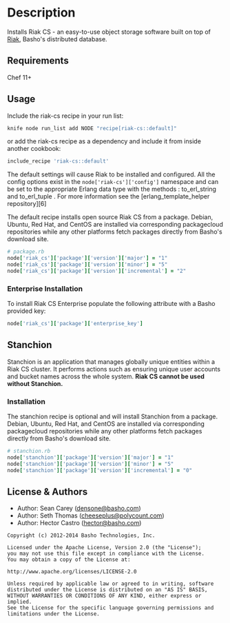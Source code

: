 Description
========

Installs Riak CS - an easy-to-use object storage software built on top of [Riak][1], Basho's distributed database.

Requirements
------------
Chef 11+

Usage
------

Include the riak-cs recipe in your run list:

```sh
knife node run_list add NODE "recipe[riak-cs::default]"
```

or add the riak-cs recipe as a dependency and include it from inside
another cookbook:

```ruby
include_recipe 'riak-cs::default'
```

The default settings will cause Riak to be installed and configured. All the config options exist in the `node['riak-cs']['config']` namespace and can be set to the appropriate Erlang data type with the methods : to_erl_string and to_erl_tuple . For more information see the [erlang_template_helper repository][6]

The default recipe installs open source Riak CS from a package. Debian, Ubuntu, Red Hat, and CentOS are installed via corresponding packagecloud repositories while any other platforms fetch packages directly from Basho's download site.

```ruby
# package.rb
node['riak_cs']['package']['version']['major'] = "1"
node['riak_cs']['package']['version']['minor'] = "5"
node['riak_cs']['package']['version']['incremental'] = "2"
```

### Enterprise Installation

To install Riak CS Enterprise populate the following attribute with a Basho
provided key:

```ruby
node['riak_cs']['package']['enterprise_key']
```

Stanchion
---------

Stanchion is an application that manages globally unique entities within a Riak CS cluster. It performs actions such as ensuring unique user accounts and bucket names across the whole system. **Riak CS cannot be used without Stanchion.** 

### Installation

The stanchion recipe is optional and will install Stanchion from a package. Debian, Ubuntu, Red Hat, and CentOS are installed via corresponding packagecloud repositories while any other platforms fetch packages directly from Basho's download site.

```ruby
# stanchion.rb
node['stanchion']['package']['version']['major'] = "1"
node['stanchion']['package']['version']['minor'] = "5"
node['stanchion']['package']['version']['incremental'] = "0"
```

License & Authors
--------------------
* Author: Sean Carey (<densone@basho.com>)
* Author: Seth Thomas (<cheeseplus@polycount.com>)
* Author: Hector Castro (<hector@basho.com>)

```text
Copyright (c) 2012-2014 Basho Technologies, Inc.

Licensed under the Apache License, Version 2.0 (the "License");
you may not use this file except in compliance with the License.
You may obtain a copy of the License at:

http://www.apache.org/licenses/LICENSE-2.0

Unless required by applicable law or agreed to in writing, software
distributed under the License is distributed on an "AS IS" BASIS,
WITHOUT WARRANTIES OR CONDITIONS OF ANY KIND, either express or implied.
See the License for the specific language governing permissions and
limitations under the License.
```

[1]: http://docs.basho.com/riak/latest/
